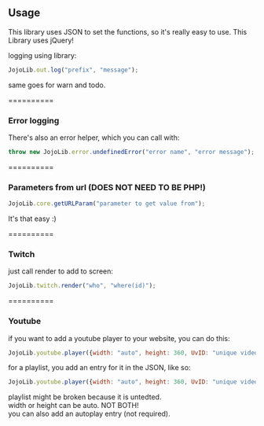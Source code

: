 ## Usage

This library uses JSON to set the functions, so it's really easy to use.
This Library uses jQuery!

logging using library:
```javascript
JojoLib.out.log("prefix", "message");
```
same goes for warn and todo.

==========

### Error logging
There's also an error helper, which you can call with:
```javascript
throw new JojoLib.error.undefinedError("error name", "error message");
```

==========

### Parameters from url (DOES NOT NEED TO BE PHP!)
```javascript
JojoLib.core.getURLParam("parameter to get value from");
```
It's that easy :)

==========
### Twitch

just call render to add to screen:
```javascript
JojoLib.twitch.render("who", "where(id)");
```

==========
### Youtube

if you want to add a youtube player to your website, you can do this: 
```javascript
JojoLib.youtube.player({width: "auto", height: 360, UvID: "unique video ID"}, "the ID where it needs to be placed");
```

for a playlist, you add an entry for it in the JSON, like so: 
```javascript
JojoLib.youtube.player({width: "auto", height: 360, UvID: "unique video ID", UpID: "the playlist ID"}, "the ID where it needs to be placed");
```

playlist might be broken because it is untedted.  
width or height can be auto. NOT BOTH!  
you can also add an autoplay entry (not required).  
